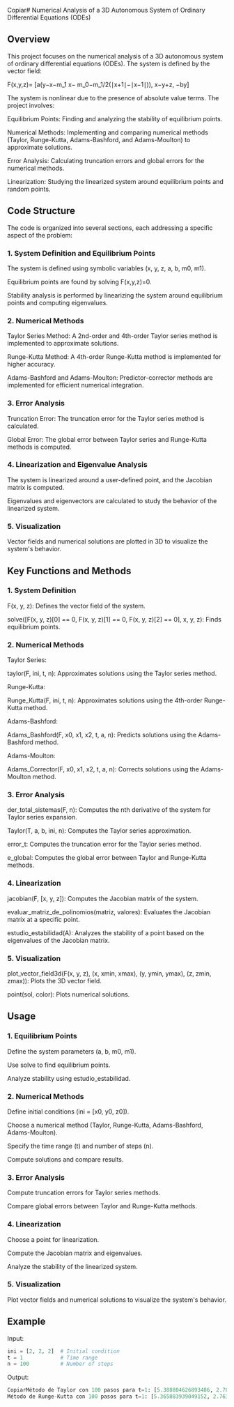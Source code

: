 Copiar# Numerical Analysis of a 3D Autonomous System of Ordinary Differential Equations (ODEs)
## Overview
This project focuses on the numerical analysis of a 3D autonomous system of ordinary differential equations (ODEs). The system is defined by the vector field:

F(x,y,z)= [a(y−x−m_1 x− m_0−m_1/2(∣x+1∣−∣x−1∣)), x−y+z, −by]

The system is nonlinear due to the presence of absolute value terms. The project involves:

Equilibrium Points: Finding and analyzing the stability of equilibrium points.

Numerical Methods: Implementing and comparing numerical methods (Taylor, Runge-Kutta, Adams-Bashford, and Adams-Moulton) to approximate solutions.

Error Analysis: Calculating truncation errors and global errors for the numerical methods.

Linearization: Studying the linearized system around equilibrium points and random points.

## Code Structure
The code is organized into several sections, each addressing a specific aspect of the problem:

### 1. System Definition and Equilibrium Points
The system is defined using symbolic variables (x, y, z, a, b, m0, m1).

Equilibrium points are found by solving F(x,y,z)=0.

Stability analysis is performed by linearizing the system around equilibrium points and computing eigenvalues.

### 2. Numerical Methods
Taylor Series Method: A 2nd-order and 4th-order Taylor series method is implemented to approximate solutions.

Runge-Kutta Method: A 4th-order Runge-Kutta method is implemented for higher accuracy.

Adams-Bashford and Adams-Moulton: Predictor-corrector methods are implemented for efficient numerical integration.

### 3. Error Analysis
Truncation Error: The truncation error for the Taylor series method is calculated.

Global Error: The global error between Taylor series and Runge-Kutta methods is computed.

### 4. Linearization and Eigenvalue Analysis
The system is linearized around a user-defined point, and the Jacobian matrix is computed.

Eigenvalues and eigenvectors are calculated to study the behavior of the linearized system.

### 5. Visualization
Vector fields and numerical solutions are plotted in 3D to visualize the system's behavior.

## Key Functions and Methods
### 1. System Definition
F(x, y, z): Defines the vector field of the system.

solve([F(x, y, z)[0] == 0, F(x, y, z)[1] == 0, F(x, y, z)[2] == 0], x, y, z): Finds equilibrium points.

### 2. Numerical Methods
Taylor Series:

taylor(F, ini, t, n): Approximates solutions using the Taylor series method.

Runge-Kutta:

Runge_Kutta(F, ini, t, n): Approximates solutions using the 4th-order Runge-Kutta method.

Adams-Bashford:

Adams_Bashford(F, x0, x1, x2, t, a, n): Predicts solutions using the Adams-Bashford method.

Adams-Moulton:

Adams_Corrector(F, x0, x1, x2, t, a, n): Corrects solutions using the Adams-Moulton method.

### 3. Error Analysis
der_total_sistemas(F, n): Computes the nth derivative of the system for Taylor series expansion.

Taylor(T, a, b, ini, n): Computes the Taylor series approximation.

error_t: Computes the truncation error for the Taylor series method.

e_global: Computes the global error between Taylor and Runge-Kutta methods.

### 4. Linearization
jacobian(F, [x, y, z]): Computes the Jacobian matrix of the system.

evaluar_matriz_de_polinomios(matriz, valores): Evaluates the Jacobian matrix at a specific point.

estudio_estabilidad(A): Analyzes the stability of a point based on the eigenvalues of the Jacobian matrix.

### 5. Visualization
plot_vector_field3d(F(x, y, z), (x, xmin, xmax), (y, ymin, ymax), (z, zmin, zmax)): Plots the 3D vector field.

point(sol, color): Plots numerical solutions.

## Usage
### 1. Equilibrium Points
Define the system parameters (a, b, m0, m1).

Use solve to find equilibrium points.

Analyze stability using estudio_estabilidad.

### 2. Numerical Methods
Define initial conditions (ini = [x0, y0, z0]).

Choose a numerical method (Taylor, Runge-Kutta, Adams-Bashford, Adams-Moulton).

Specify the time range (t) and number of steps (n).

Compute solutions and compare results.

### 3. Error Analysis
Compute truncation errors for Taylor series methods.

Compare global errors between Taylor and Runge-Kutta methods.

### 4. Linearization
Choose a point for linearization.

Compute the Jacobian matrix and eigenvalues.

Analyze the stability of the linearized system.

### 5. Visualization
Plot vector fields and numerical solutions to visualize the system's behavior.

## Example
Input:
```python
ini = [2, 2, 2]  # Initial condition
t = 1            # Time range
n = 100          # Number of steps
```

Output:

```python
CopiarMétodo de Taylor con 100 pasos para t=1: [5.388804626893486, 2.7801087707195835, -3.2130548101272622]
Método de Runge-Kutta con 100 pasos para t=1: [5.365883939049152, 2.7635465814003455, -3.204674715297616]
```
